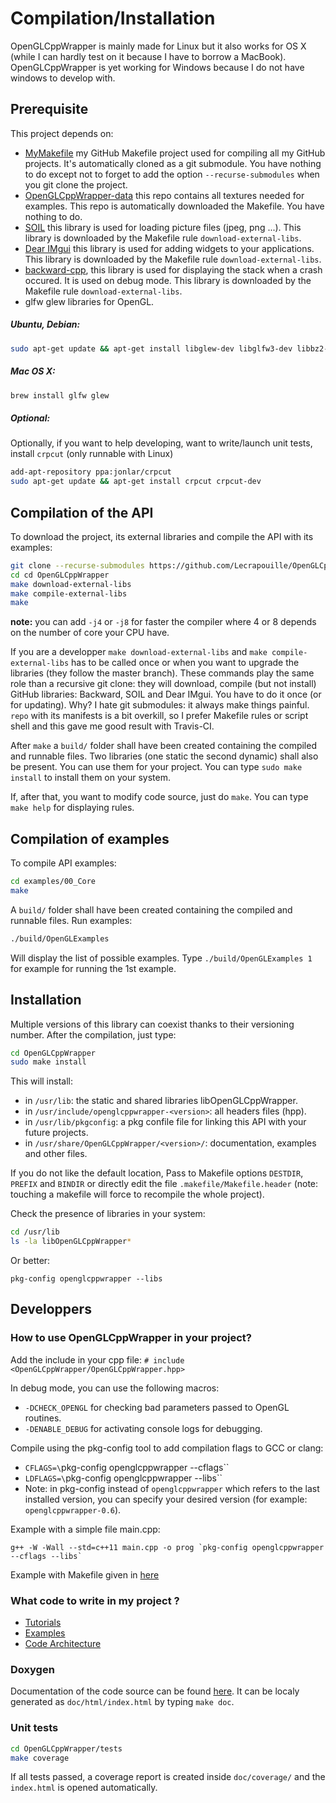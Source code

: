 # Compilation/Installation

OpenGLCppWrapper is mainly made for Linux but it also works for OS X (while I
can hardly test on it because I have to borrow a MacBook).  OpenGLCppWrapper is
yet working for Windows because I do not have windows to develop with.

## Prerequisite

This project depends on:
* [MyMakefile](https://github.com/Lecrapouille/MyMakefile) my GitHub Makefile
  project used for compiling all my GitHub projects. It's automatically cloned
  as a git submodule. You have nothing to do except not to forget to add the
  option `--recurse-submodules` when you git clone the project.
* [OpenGLCppWrapper-data](https://github.com/Lecrapouille/OpenGLCppWrapper-data)
  this repo contains all textures needed for examples. This repo is
  automatically downloaded the Makefile. You have nothing to do.
* [SOIL](https://github.com/kbranigan/Simple-OpenGL-Image-Library.git) this
  library is used for loading picture files (jpeg, png ...). This library is
  downloaded by the Makefile rule `download-external-libs`.
* [Dear IMgui](https://github.com/ocornut/imgui) this library is used for adding
  widgets to your applications. This library is downloaded by the Makefile rule
  `download-external-libs`.
* [backward-cpp](https://github.com/bombela/backward-cpp), this library is used
  for displaying the stack when a crash occured. It is used on debug mode. This
  library is downloaded by the Makefile rule `download-external-libs`.
* glfw glew libraries for OpenGL.

##### Ubuntu, Debian:

```sh
sudo apt-get update && apt-get install libglew-dev libglfw3-dev libbz2-dev
```

##### Mac OS X:
```sh
brew install glfw glew
```

##### Optional:

Optionally, if you want to help developing, want to write/launch unit tests,
install `crpcut` (only runnable with Linux)

```sh
add-apt-repository ppa:jonlar/crpcut
sudo apt-get update && apt-get install crpcut crpcut-dev
```

## Compilation of the API

To download the project, its external libraries and compile the API with its examples:
```sh
git clone --recurse-submodules https://github.com/Lecrapouille/OpenGLCppWrapper.git --depth=1
cd cd OpenGLCppWrapper
make download-external-libs
make compile-external-libs
make
```

**note:** you can add `-j4` or `-j8` for faster the compiler where 4 or 8
depends on the number of core your CPU have.

If you are a developper `make download-external-libs` and `make
compile-external-libs` has to be called once or when you want to upgrade the
libraries (they follow the master branch). These commands play the same role
than a recursive git clone: they will download, compile (but not install) GitHub
libraries: Backward, SOIL and Dear IMgui. You have to do it once (or for
updating). Why? I hate git submodules: it always make things painful. `repo`
with its manifests is a bit overkill, so I prefer Makefile rules or script
shell and this gave me good result with Travis-CI.

After `make` a `build/` folder shall have been created containing the compiled
and runnable files. Two libraries (one static the second dynamic) shall also be
present. You can use them for your project. You can type `sudo make install` to
install them on your system.

If, after that, you want to modify code source, just do `make`. You can type
`make help` for displaying rules.

## Compilation of examples

To compile API examples:
```sh
cd examples/00_Core
make
```

A `build/` folder shall have been created containing the compiled and runnable
files. Run examples:
```sh
./build/OpenGLExamples
```

Will display the list of possible examples. Type `./build/OpenGLExamples 1` for
example for running the 1st example.

## Installation

Multiple versions of this library can coexist thanks to their versioning number.
After the compilation, just type:

```sh
cd OpenGLCppWrapper
sudo make install
```

This will install:
* in `/usr/lib`: the static and shared libraries libOpenGLCppWrapper.
* in `/usr/include/openglcppwrapper-<version>`: all headers files (hpp).
* in `/usr/lib/pkgconfig`: a pkg confile file for linking this API with your future projects.
* in `/usr/share/OpenGLCppWrapper/<version>/`: documentation, examples and other files.

If you do not like the default location, Pass to Makefile options `DESTDIR`,
`PREFIX` and `BINDIR` or directly edit the file `.makefile/Makefile.header`
(note: touching a makefile will force to recompile the whole project).

Check the presence of libraries in your system:
```sh
cd /usr/lib
ls -la libOpenGLCppWrapper*
```
Or better:
```
pkg-config openglcppwrapper --libs
```

## Developpers

### How to use OpenGLCppWrapper in your project?

Add the include in your cpp file: `# include <OpenGLCppWrapper/OpenGLCppWrapper.hpp>`

In debug mode, you can use the following macros:
* `-DCHECK_OPENGL` for checking bad parameters passed to OpenGL routines.
* `-DENABLE_DEBUG` for activating console logs for debugging.

Compile using the pkg-config tool to add compilation flags to GCC or clang:
* `CFLAGS=\`pkg-config openglcppwrapper --cflags\``
* `LDFLAGS=\`pkg-config openglcppwrapper --libs\``
* Note: in pkg-config instead of `openglcppwrapper` which refers to the last installed version,
you can specify your desired version (for example: `openglcppwrapper-0.6`).

Example with a simple file main.cpp:
```
g++ -W -Wall --std=c++11 main.cpp -o prog `pkg-config openglcppwrapper --cflags --libs`
```

Example with Makefile given in [here](../tests/BasicProject)

### What code to write in my project ?

* [Tutorials](doc/tutorials/Core.md)
* [Examples](examples/README.md)
* [Code Architecture](doc/Architecture.md)

### Doxygen

Documentation of the code source can be found [here](https://lecrapouille.github.io/OpenGLCppWrapper.github.io/). It can be localy generated as `doc/html/index.html` by typing `make doc`.

### Unit tests

```sh
cd OpenGLCppWrapper/tests
make coverage
```

If all tests passed, a coverage report is created inside `doc/coverage/` and the
`index.html` is opened automatically.

